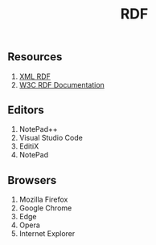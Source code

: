 <!-- Header -->
<header> 
  <h1><b>RDF</b></h1>
</header>

## Resources

<ol>
    <li><a href="https://www.w3schools.com/xml/xml_rdf.asp">XML RDF</a></li>
    <li><a href="https://www.w3.org/standards/techs/rdf#w3c_all">W3C RDF Documentation</a></li>
</ol>

## Editors

<ol>
    <li> NotePad++ </li>
    <li> Visual Studio Code </li>
    <li> EditiX </li>
    <li> NotePad </li>
</ol>

## Browsers

<ol>
    <li> Mozilla Firefox </li>
    <li> Google Chrome </li>
    <li> Edge </li>
    <li> Opera </li>
    <li> Internet Explorer </li>
</ol>